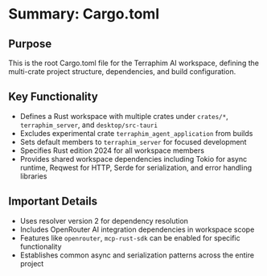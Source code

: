 # Summary: Cargo.toml

## Purpose
This is the root Cargo.toml file for the Terraphim AI workspace, defining the multi-crate project structure, dependencies, and build configuration.

## Key Functionality
- Defines a Rust workspace with multiple crates under `crates/*`, `terraphim_server`, and `desktop/src-tauri`
- Excludes experimental crate `terraphim_agent_application` from builds
- Sets default members to `terraphim_server` for focused development
- Specifies Rust edition 2024 for all workspace members
- Provides shared workspace dependencies including Tokio for async runtime, Reqwest for HTTP, Serde for serialization, and error handling libraries

## Important Details
- Uses resolver version 2 for dependency resolution
- Includes OpenRouter AI integration dependencies in workspace scope
- Features like `openrouter`, `mcp-rust-sdk` can be enabled for specific functionality
- Establishes common async and serialization patterns across the entire project
